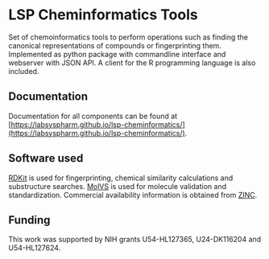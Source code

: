 # LSP Cheminformatics Tools

Set of chemoinformatics tools to perform operations such as finding the canonical representations of compounds
or fingerprinting them. Implemented as python package with commandline interface and webserver with JSON API.
A client for the R programming language is also included.

## Documentation

Documentation for all components can be found at [https://labsyspharm.github.io/lsp-cheminformatics/](https://labsyspharm.github.io/lsp-cheminformatics/).

## Software used

[RDKit](http://www.rdkit.org) is used for fingerprinting, chemical similarity calculations and substructure
searches. [MolVS](https://github.com/mcs07/MolVS) is used for molecule validation and standardization.
Commercial availability information is obtained from [ZINC](http://zinc15.docking.org).


## Funding

This work was supported by NIH grants U54-HL127365, U24-DK116204 and U54-HL127624.
